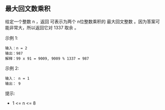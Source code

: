 ## 最大回文数乘积

给定一个整数 n ，返回 可表示为两个 n位整数乘积的 最大回文整数 。因为答案可能非常大，所以返回它对 1337 取余 。

示例 1:

```
输入：n = 2
输出：987
解释：99 x 91 = 9009, 9009 % 1337 = 987
```

示例 2:

```
输入： n = 1
输出： 9
```

提示:

* 1 <= n <= 8